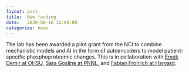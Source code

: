 ```yaml
---
layout: post
title:  New funding
date:   2020-08-16 12:00:00
categories: news
---
```

The lab has been awarded a pilot grant from the NCI to combine mechanistic models and AI in the form of autoencoders to model patient-specific phosphoproteomic changes. This is in collaboration with [Emek Demir at OHSU](https://www.ohsu.edu/people/emek-demir), [Sara Gosline at PNNL](https://saragosline.wordpress.com), and [Fabian Frohlich at Harvard](https://scholar.harvard.edu/fabianfroehlich/home).
